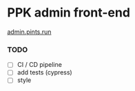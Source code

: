 # PPK admin front-end

[admin.pints.run](admin.pints.run)

### TODO
- [ ] CI / CD pipeline
- [ ] add tests (cypress)
- [ ] style
